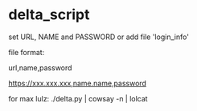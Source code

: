 # delta_script

set URL, NAME and PASSWORD or add file 'login_info'

file format:

url,name,password

https://xxx.xxx.xxx,name.name,password

for max lulz: ./delta.py | cowsay -n | lolcat
